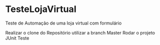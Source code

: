# TesteLojaVirtual
Teste de Automação de uma loja virtual com formulário

Realizar o clone do Repositório
utilizar a branch Master
Rodar o projeto JUnit Teste
